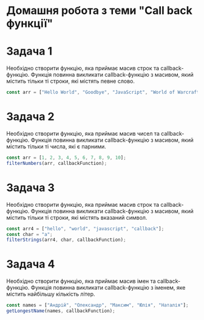# Домашня робота з теми "Call back функції"

# Задача 1

Необхідно створити функцію, яка приймає масив строк та callback-функцію. Функція
повинна викликати callback-функцію з масивом, який містить тільки ті строки, які
містять певне слово.

```javascript
const arr = ["Hello World", "Goodbye", "JavaScript", "World of Warcraft"];
```

# Задача 2

Необхідно створити функцію, яка приймає масив чисел та callback-функцію. Функція
повинна викликати callback-функцію з масивом, який містить тільки ті числа, які
є парними.

```js
const arr = [1, 2, 3, 4, 5, 6, 7, 8, 9, 10];
filterNumbers(arr, callbackFunction);
```

# Задача 3

Необхідно створити функцію, яка приймає масив строк та callback-функцію. Функція
повинна викликати callback-функцію з масивом, який містить тільки ті строки, які
містять вказаний символ.

```js
const arr4 = ["hello", "world", "javascript", "callback"];
const char = "a";
filterStrings(arr4, char, callbackFunction);
```

# Задача 4

Необхідно створити функцію, яка приймає масив імен та callback-функцію. Функція
повинна викликати callback-функцію з іменем, яке містить найбільшу кількість
літер.

```js
const names = ["Андрій", "Олександр", "Максим", "Юлія", "Наталія"];
getLongestName(names, callbackFunction);
```
